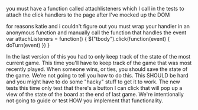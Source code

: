 you must have a function called attachlisteners which I call in the tests to attach the click handlers to the page after I've mocked up the DOM

for reasons katie and i couldn't figure out you must wrap your handler in an anonymous function and manually call the function that handles the event
var attachListeners = function() {
  $("tbody").click(function(event) {
    doTurn(event)
  })
}

In the last version of this you had to only keep track of the state of the most current game.  This time you'll have to keep track of the game that was most recently played.  When someone wins, or ties, you should save the state of the game.  We're not going to tell you how to do this.  This SHOULD be hard and you might have to do some "hacky" stuff to get it to work.  The new tests this time only test that there's a button I can click that will pop up a view of the state of the board at the end of last game.  We're intentionally not going to guide or test HOW you implement that functionality.